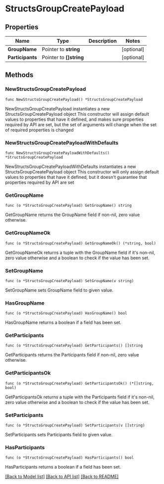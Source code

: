 # StructsGroupCreatePayload

## Properties

Name | Type | Description | Notes
------------ | ------------- | ------------- | -------------
**GroupName** | Pointer to **string** |  | [optional] 
**Participants** | Pointer to **[]string** |  | [optional] 

## Methods

### NewStructsGroupCreatePayload

`func NewStructsGroupCreatePayload() *StructsGroupCreatePayload`

NewStructsGroupCreatePayload instantiates a new StructsGroupCreatePayload object
This constructor will assign default values to properties that have it defined,
and makes sure properties required by API are set, but the set of arguments
will change when the set of required properties is changed

### NewStructsGroupCreatePayloadWithDefaults

`func NewStructsGroupCreatePayloadWithDefaults() *StructsGroupCreatePayload`

NewStructsGroupCreatePayloadWithDefaults instantiates a new StructsGroupCreatePayload object
This constructor will only assign default values to properties that have it defined,
but it doesn't guarantee that properties required by API are set

### GetGroupName

`func (o *StructsGroupCreatePayload) GetGroupName() string`

GetGroupName returns the GroupName field if non-nil, zero value otherwise.

### GetGroupNameOk

`func (o *StructsGroupCreatePayload) GetGroupNameOk() (*string, bool)`

GetGroupNameOk returns a tuple with the GroupName field if it's non-nil, zero value otherwise
and a boolean to check if the value has been set.

### SetGroupName

`func (o *StructsGroupCreatePayload) SetGroupName(v string)`

SetGroupName sets GroupName field to given value.

### HasGroupName

`func (o *StructsGroupCreatePayload) HasGroupName() bool`

HasGroupName returns a boolean if a field has been set.

### GetParticipants

`func (o *StructsGroupCreatePayload) GetParticipants() []string`

GetParticipants returns the Participants field if non-nil, zero value otherwise.

### GetParticipantsOk

`func (o *StructsGroupCreatePayload) GetParticipantsOk() (*[]string, bool)`

GetParticipantsOk returns a tuple with the Participants field if it's non-nil, zero value otherwise
and a boolean to check if the value has been set.

### SetParticipants

`func (o *StructsGroupCreatePayload) SetParticipants(v []string)`

SetParticipants sets Participants field to given value.

### HasParticipants

`func (o *StructsGroupCreatePayload) HasParticipants() bool`

HasParticipants returns a boolean if a field has been set.


[[Back to Model list]](../README.md#documentation-for-models) [[Back to API list]](../README.md#documentation-for-api-endpoints) [[Back to README]](../README.md)


